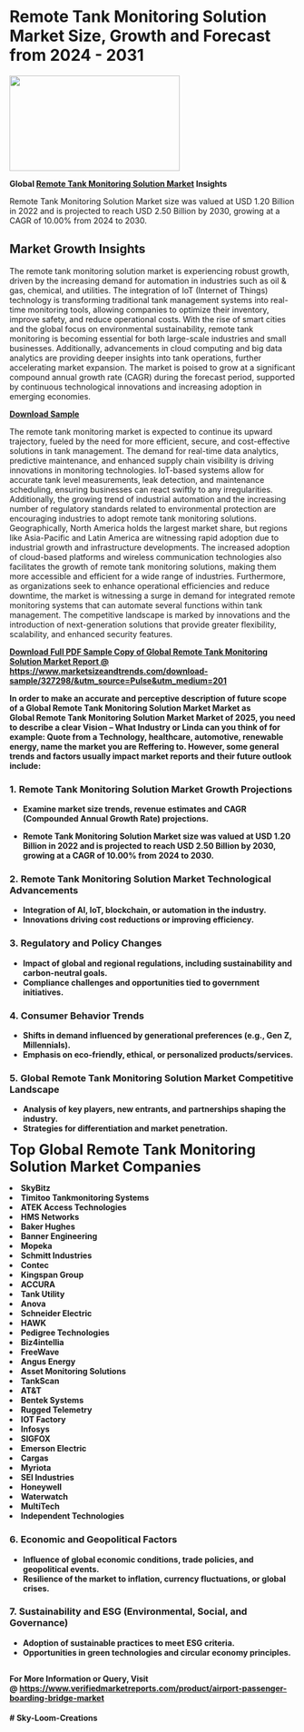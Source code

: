 <H1>Remote Tank Monitoring Solution Market Size, Growth and Forecast from 2024 - 2031</H1><img class="aligncenter size-medium wp-image-584254" src="https://thirdeyenews.in/wp-content/uploads/2024/09/Global-Market-Research-300x168.jpeg" alt="" width="300" height="168" /><p><strong>Global&nbsp;<a href="https://www.marketsizeandtrends.com/download-sample/327298/&amp;utm_source=Pulse&amp;utm_medium=201">Remote Tank Monitoring Solution Market</a> Insights</strong></p><p>Remote Tank Monitoring Solution Market size was valued at USD 1.20 Billion in 2022 and is projected to reach USD 2.50 Billion by 2030, growing at a CAGR of 10.00% from 2024 to 2030.</p><p><h2>Market Growth Insights</h2> <p>The remote tank monitoring solution market is experiencing robust growth, driven by the increasing demand for automation in industries such as oil & gas, chemical, and utilities. The integration of IoT (Internet of Things) technology is transforming traditional tank management systems into real-time monitoring tools, allowing companies to optimize their inventory, improve safety, and reduce operational costs. With the rise of smart cities and the global focus on environmental sustainability, remote tank monitoring is becoming essential for both large-scale industries and small businesses. Additionally, advancements in cloud computing and big data analytics are providing deeper insights into tank operations, further accelerating market expansion. The market is poised to grow at a significant compound annual growth rate (CAGR) during the forecast period, supported by continuous technological innovations and increasing adoption in emerging economies.</p> <p><strong><a href="#">Download Sample</a></strong></p> <p>The remote tank monitoring market is expected to continue its upward trajectory, fueled by the need for more efficient, secure, and cost-effective solutions in tank management. The demand for real-time data analytics, predictive maintenance, and enhanced supply chain visibility is driving innovations in monitoring technologies. IoT-based systems allow for accurate tank level measurements, leak detection, and maintenance scheduling, ensuring businesses can react swiftly to any irregularities. Additionally, the growing trend of industrial automation and the increasing number of regulatory standards related to environmental protection are encouraging industries to adopt remote tank monitoring solutions. Geographically, North America holds the largest market share, but regions like Asia-Pacific and Latin America are witnessing rapid adoption due to industrial growth and infrastructure developments. The increased adoption of cloud-based platforms and wireless communication technologies also facilitates the growth of remote tank monitoring solutions, making them more accessible and efficient for a wide range of industries. Furthermore, as organizations seek to enhance operational efficiencies and reduce downtime, the market is witnessing a surge in demand for integrated remote monitoring systems that can automate several functions within tank management. The competitive landscape is marked by innovations and the introduction of next-generation solutions that provide greater flexibility, scalability, and enhanced security features.</p> <p><strong><a href="#"></p><p><span class=""><strong>Download Full PDF Sample Copy of Global Remote Tank Monitoring Solution Market Report</strong> @ <a href="https://www.marketsizeandtrends.com/download-sample/327298/&amp;utm_source=Pulse&amp;utm_medium=201" target="_blank">https://www.marketsizeandtrends.com/download-sample/327298/&amp;utm_source=Pulse&amp;utm_medium=201</a></span></p><p>In order to make an accurate and perceptive description of future scope of a Global&nbsp;Remote Tank Monitoring Solution Market Market as Global&nbsp;Remote Tank Monitoring Solution Market Market of 2025, you need to describe a clear Vision &ndash; What Industry or Linda can you think of for example: Quote from a Technology, healthcare, automotive, renewable energy, name the market you are Reffering to. However, some general trends and factors usually impact market reports and their future outlook include:</p><h3>1.&nbsp;<strong>Remote Tank Monitoring Solution Market Growth Projections</strong></h3><ul><li>Examine market size trends, revenue estimates and CAGR (Compounded Annual Growth Rate) projections.</li><li><p>Remote Tank Monitoring Solution Market size was valued at USD 1.20 Billion in 2022 and is projected to reach USD 2.50 Billion by 2030, growing at a CAGR of 10.00% from 2024 to 2030.</p></li></ul><h3>2.&nbsp;<strong>Remote Tank Monitoring Solution Market Technological Advancements</strong></h3><ul><li>Integration of AI, IoT, blockchain, or automation in the industry.</li><li>Innovations driving cost reductions or improving efficiency.</li></ul><h3>3.&nbsp;<strong>Regulatory and Policy Changes</strong></h3><ul><li>Impact of global and regional regulations, including sustainability and carbon-neutral goals.</li><li>Compliance challenges and opportunities tied to government initiatives.</li></ul><h3>4.&nbsp;<strong>Consumer Behavior Trends</strong></h3><ul><li>Shifts in demand influenced by generational preferences (e.g., Gen Z, Millennials).</li><li>Emphasis on eco-friendly, ethical, or personalized products/services.</li></ul><h3>5.&nbsp;<strong>Global Remote Tank Monitoring Solution Market Competitive Landscape</strong></h3><ul><li>Analysis of key players, new entrants, and partnerships shaping the industry.</li><li>Strategies for differentiation and market penetration.</li></ul><p data-pm-slice="1 1 []"><span style="color: inherit; font-family: inherit; font-size: 25px;">Top Global Remote Tank Monitoring Solution Market Companies</span></p><div class="" data-test-id=""><p><li>SkyBitz</li><li> Timitoo Tankmonitoring Systems</li><li> ATEK Access Technologies</li><li> HMS Networks</li><li> Baker Hughes</li><li> Banner Engineering</li><li> Mopeka</li><li> Schmitt Industries</li><li> Contec</li><li> Kingspan Group</li><li> ACCURA</li><li> Tank Utility</li><li> Anova</li><li> Schneider Electric</li><li> HAWK</li><li> Pedigree Technologies</li><li> Biz4intellia</li><li> FreeWave</li><li> Angus Energy</li><li> Asset Monitoring Solutions</li><li> TankScan</li><li> AT&T</li><li> Bentek Systems</li><li> Rugged Telemetry</li><li> IOT Factory</li><li> Infosys</li><li> SIGFOX</li><li> Emerson Electric</li><li> Cargas</li><li> Myriota</li><li> SEI Industries</li><li> Honeywell</li><li> Waterwatch</li><li> MultiTech</li><li> Independent Technologies</li></p></div><h3>6.&nbsp;<strong>Economic and Geopolitical Factors</strong></h3><ul><li>Influence of global economic conditions, trade policies, and geopolitical events.</li><li>Resilience of the market to inflation, currency fluctuations, or global crises.</li></ul><h3>7.&nbsp;<strong>Sustainability and ESG (Environmental, Social, and Governance)</strong></h3><ul><li>Adoption of sustainable practices to meet ESG criteria.</li><li>Opportunities in green technologies and circular economy principles.</li></ul><h2><strong style="font-size: 14px;">For More Information or Query, Visit @&nbsp;</strong><a style="background-color: #ffffff; font-size: 14px;" href="https://www.marketsizeandtrends.com/report/remote-tank-monitoring-solution-market/" target="_blank">https://www.verifiedmarketreports.com/product/airport-passenger-boarding-bridge-market</a></h2># Sky-Loom-Creations
